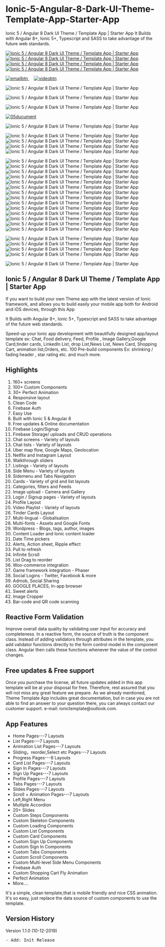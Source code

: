 # Ionic-5-Angular-8-Dark-UI-Theme-Template-App-Starter-App
Ionic 5 / Angular 8 Dark UI Theme / Template App | Starter App It Builds with Angular 8+, Ionic 5+, Typescript and SASS to take advantage of the future web standards.
<p>
    <a href="http://bit.ly/2MmE2q6" target="_blank">
        <img src="https://i.ibb.co/0fTSXp7/qrcodeandroid.jpg"
             alt="Ionic 5 / Angular 8 Dark UI Theme / Template App | Starter App" border="0">
    </a>
    <a href="https://play.google.com/store/apps/details?id=ionic.com.start_dark_myApp990009"
       target="_blank">
        <img src="https://i.ibb.co/X234PT0/qrcodegoogle.jpg"
             alt="Ionic 5 / Angular 8 Dark UI Theme / Template App | Starter App" border="0">
    </a>
    <a href="http://preview.codecanyon.net/item/ionic-5-angular-8-dark-ui-theme-template-app-starter-app/full_screen_preview/25261503"
       target="_blank">
        <img src="https://i.ibb.co/RzR2rq5/document1.jpg"
             alt="Ionic 5 / Angular 8 Dark UI Theme / Template App | Starter App" border="0">
    </a>
    <a href="https://codecanyon.net/user/captain96778" target="_blank">
        <img src="https://i.ibb.co/0nVhJKy/follow.jpg"
             alt="Ionic 5 / Angular 8 Dark UI Theme / Template App | Starter App" border="0">
    </a>
</p>

<p>
    <a href="mailto:ionictemplate@outlook.com">
        <img src="https://i.ibb.co/sRS5npT/emailbtn.png" alt="emailbtn" border="0">
    </a>
    &nbsp;&nbsp;&nbsp;
    <a href="https://youtu.be/gQpUeJ5ysj4" target="_blank">
        <img src="https://i.ibb.co/YhbBCDm/videobtn.png" alt="videobtn" border="0">
    </a>
</p>

<img alt="Ionic 5 / Angular 8 Dark UI Theme / Template App | Starter App"
     src="https://i.ibb.co/5TsvSrX/previewdemo.gif"/>


<img alt="Ionic 5 / Angular 8 Dark UI Theme / Template App | Starter App"
     src="https://i.ibb.co/h7sTQWm/01introduce.jpg"/>

<img alt="Ionic 5 / Angular 8 Dark UI Theme / Template App | Starter App"
     src="https://i.ibb.co/jWZ2b09/02feature.jpg"/>

<a href="https://help-ionic-template.firebaseapp.com/" target="_blank">
    <img src="https://i.ibb.co/9YJR1Ph/05ducument.jpg" alt="05ducument" border="0">
</a>


<img alt="Ionic 5 / Angular 8 Dark UI Theme / Template App | Starter App"
     src="https://i.ibb.co/gVwGhVX/06sass.jpg"/>

<img alt="Ionic 5 / Angular 8 Dark UI Theme / Template App | Starter App"
     src="https://i.ibb.co/M7yvZ9W/07layout.jpg"/>
<img alt="Ionic 5 / Angular 8 Dark UI Theme / Template App | Starter App"
     src="https://i.ibb.co/31y2yTk/08animation.jpg"/>
<img alt="Ionic 5 / Angular 8 Dark UI Theme / Template App | Starter App"
     src="https://i.ibb.co/Njwp4k7/09template.jpg"/>
<img alt="Ionic 5 / Angular 8 Dark UI Theme / Template App | Starter App"
     src="https://i.ibb.co/dkvr8B6/10introduce.jpg"/>


<img alt="Ionic 5 / Angular 8 Dark UI Theme / Template App | Starter App"
     src="https://i.ibb.co/m6gwN4b/preview01.gif"/>
<img alt="Ionic 5 / Angular 8 Dark UI Theme / Template App | Starter App"
     src="https://i.ibb.co/KX1QCZQ/preview02.gif"/>
<img alt="Ionic 5 / Angular 8 Dark UI Theme / Template App | Starter App"
     src="https://i.ibb.co/zxyM607/preview03.gif"/>
<img alt="Ionic 5 / Angular 8 Dark UI Theme / Template App | Starter App"
     src="https://i.ibb.co/chJqk5W/preview04.gif"/>
<img alt="Ionic 5 / Angular 8 Dark UI Theme / Template App | Starter App"
     src="https://i.ibb.co/VqLsqDV/preview05.gif"/>
<img alt="Ionic 5 / Angular 8 Dark UI Theme / Template App | Starter App"
     src="https://i.ibb.co/BjT76Kf/preview06.gif"/>
<img alt="Ionic 5 / Angular 8 Dark UI Theme / Template App | Starter App"
     src="https://i.ibb.co/B42XGNb/preview07.gif"/>
<img alt="Ionic 5 / Angular 8 Dark UI Theme / Template App | Starter App"
     src="https://i.ibb.co/qr8TWt0/preview08.gif"/>
<img alt="Ionic 5 / Angular 8 Dark UI Theme / Template App | Starter App"
     src="https://i.ibb.co/L1kdBnF/preview09.gif"/>
<img alt="Ionic 5 / Angular 8 Dark UI Theme / Template App | Starter App"
     src="https://i.ibb.co/c1Gbfqr/preview10.gif"/>
<img alt="Ionic 5 / Angular 8 Dark UI Theme / Template App | Starter App"
     src="https://i.ibb.co/zG6j8bC/preview11.gif"/>
<img alt="Ionic 5 / Angular 8 Dark UI Theme / Template App | Starter App"
     src="https://i.ibb.co/NtYXycQ/preview12.gif"/>
<img alt="Ionic 5 / Angular 8 Dark UI Theme / Template App | Starter App"
     src="https://i.ibb.co/Gs1Cjv5/preview13.gif"/>
<img alt="Ionic 5 / Angular 8 Dark UI Theme / Template App | Starter App"
     src="https://i.ibb.co/vDJdjxx/preview14.gif"/>


<img alt="Ionic 5 / Angular 8 Dark UI Theme / Template App | Starter App"
     src="https://i.ibb.co/VmPj6V0/11preview.jpg"/>
<img alt="Ionic 5 / Angular 8 Dark UI Theme / Template App | Starter App"
     src="https://i.ibb.co/CKNMC4Z/12apppreview.jpg"/>
<img alt="Ionic 5 / Angular 8 Dark UI Theme / Template App | Starter App"
     src="https://i.ibb.co/JxwbYSG/13apppreview.jpg"/>
<img alt="Ionic 5 / Angular 8 Dark UI Theme / Template App | Starter App"
     src="https://i.ibb.co/kQfxBrF/14apppreview.jpg"/>

<img alt="Ionic 5 / Angular 8 Dark UI Theme / Template App | Starter App"
     src="https://app-ionic-publish-assets.firebaseapp.com/assets/dark/15helper.jpg"/>


<h2><strong> Ionic 5 / Angular 8 Dark UI Theme / Template App | Starter App</strong></h2>
<p>If you want to build your own Theme app with the latest version of Ionic framework,
    and allows you to build easily your mobile app both for Android and iOS devices, through this App<p>
<p> It Builds with Angular 8+, Ionic 5+, Typescript and SASS to take advantage of the future web standards.</p>
<p>
    Speed-up your Ionic app development with beautifully designed app/layout template ex: Chat, Food delivery, Feed,
    Profile , Image Gallery,Google Card,tinder cards, LinkedIn List, drop List,News List, News Card, Shopping Cart,
    animation list,Orders, etc.
    100 Pre-build components Ex: shrinking / fading header , star rating etc. and much
    more.
</p>


<h2><strong>Highlights</strong></h2>
<ol>
    <li>160+ screens</li>
    <li>100+ Custom Components</li>
    <li>30+ Perfect Animation</li>
    <li>Responsive layout</li>
    <li>Clean Code</li>
    <li>Firebase Auth</li>
    <li>Easy Use</li>
    <li>Built with Ionic 5 &amp; Angular 8</li>
    <li>Free updates &amp; Online documentation</li>
    <li> Firebase Login/Signup</li>
    <li>Firebase Storage/ uploads and CRUD operations</li>
    <li>Chat screens - Variety of layouts</li>
    <li>Chat lists - Variety of layouts</li>
    <li> Uber map flow, Google Maps, Geolocation</li>
    <li>Netflix and Instagram Layout</li>
    <li> Walkthrough sliders</li>
    <li> Listings - Variety of layouts</li>
    <li>Side Menu - Variety of layouts</li>
    <li>Sidemenu and Tabs Navigation</li>
    <li>Cards - Variety of grid and list layouts</li>
    <li> Categories, filters and Feeds</li>
    <li> Image upload - Camera and Gallery</li>
    <li> Login / Signup pages - Variety of layouts</li>
    <li> Profile Layout</li>
    <li> Video Playlist - Variety of layouts</li>
    <li> Tinder Cards Layout</li>
    <li> Multi-lingual - Globalisation</li>
    <li> Multi-fonts - Assets and Google Fonts</li>
    <li> Wordpress - Blogs, tags, author, images</li>
    <li> Content Loader and Ionic content loader</li>
    <li> Date Time pickers</li>
    <li> Alerts, Action sheet, Ripple effect</li>
    <li> Pull to refresh</li>
    <li>Infinite Scroll</li>
    <li> List Drag to reorder</li>
    <li>Woo-commerce integration</li>
    <li>Game framework integration - Phaser</li>
    <li>Social Logins - Twitter, Facebook & more</li>
    <li>Admob, Social Sharing</li>
    <li>GOOGLE PLACES, In-app browser</li>
    <li>Sweet alerts</li>
    <li>Image Cropper</li>
    <li>Bar-code and QR code scanning</li>
</ol>

<h2><strong>Reactive Form Validation</strong></h2>
<p>Improve overall data quality by validating user input for accuracy and completeness.
    In a reactive form, the source of truth is the component class. Instead of adding validators through attributes in
    the template, you add validator functions directly to the form control model in the component class. Angular then
    calls these functions whenever the value of the control changes.
<p>


<h2><strong>Free updates & Free support</strong></h2>
<p>Once you purchase the license, all future updates added in this app template will
    be at your disposal for free. Therefore, rest assured that you will not miss any
    great feature we prepare. As we already mentioned, Theme Template App includes great documentation,
    but in case you are not able to find an answer to your question there,
    you can always contact our customer support.
    e-mail: ionictemplate@outlook.com.<p>


<h2><strong>App Features</strong></h2>
<ul>
    <li>Home Pages---7 Layouts</li>
    <li>List Pages---7 Layouts</li>
    <li>Animation List Pages---7 Layouts</li>
    <li>Sliding，reorder,Select etc Pages---7 Layouts</li>
    <li>Progress Pages---8 Layouts</li>
    <li>Card List Pages---7 Layouts</li>
    <li>Sign In Pages---7 Layouts</li>
    <li>Sign Up Pages---7 Layouts</li>
    <li>Profile Pages---7 Layouts</li>
    <li>Tabs Pages---7 Layouts</li>
    <li>Slides Pages---7 Layouts</li>
    <li>Scroll + Animation Pages---7 Layouts</li>
    <li>Left,Right Menu</li>
    <li>Multiple Accordion</li>
    <li>20+ Slides</li>
    <li>Custom Steps Components</li>
    <li>Custom Skeleton Components</li>
    <li>Custom Loading Components</li>
    <li>Custom List Components</li>
    <li>Custom Card Components</li>
    <li>Custom Sign Up Components</li>
    <li>Custom Sign In Components</li>
    <li>Custom Tabs Components</li>
    <li>Custom Scroll Components</li>
    <li>Custom Multi-level Side Menu Components</li>
    <li>Firebase Auth</li>
    <li>Custom Shopping Cart Fly Animation</li>
    <li>Perfect Animation</li>
    <li>More....</li>
</ul>
<p>It's a simple, clean template,that is mobile friendly and nice CSS animation.
    It's so easy, just replace the data source of custom components to use the template.</p>

<h2><strong>Version History</strong></h2>
<p>Version 1.1.0 (10-12-2019)</p>
<pre>
- Add: Init Release
</pre>
